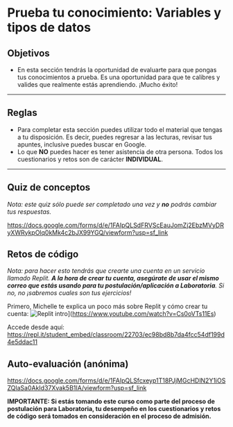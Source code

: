 # Prueba tu conocimiento: Variables y tipos de datos

## Objetivos

- En esta sección tendrás la oportunidad de evaluarte para que pongas tus
conocimientos a prueba. Es una oportunidad para que te calibres y valides que
realmente estás aprendiendo. ¡Mucho éxito!

***

## Reglas

- Para completar esta sección puedes utilizar todo el material que tengas a tu
disposición. Es decir, puedes regresar a las lecturas, revisar tus apuntes,
inclusive puedes buscar en Google.
- Lo que **NO** puedes hacer es tener asistencia de otra persona. Todos los
cuestionarios y retos son de carácter **INDIVIDUAL**.

***

## Quiz de conceptos

_Nota: este quiz sólo puede ser completado una vez y **no** podrás cambiar tus respuestas._

https://docs.google.com/forms/d/e/1FAIpQLSdFRVScEauJomZj2EbzMVyDRyXWRykpOlq0kMk4c2bJX99YGQ/viewform?usp=sf_link

## Retos de código

_Nota: para hacer esto tendrás que crearte una cuenta en un servicio llamado
Replit. **A la hora de crear tu cuenta, asegúrate de usar el mismo correo que estás usando para tu postulación/aplicación a Laboratoria**. Si no, no ¡sabremos cuales son tus ejercicios!_

Primero, Michelle te explica un poco más sobre Replit y cómo crear tu cuenta:
![Replit intro](https://i.ytimg.com/vi/Cs0oVTs11Es/maxresdefault.jpg)](https://www.youtube.com/watch?v=Cs0oVTs11Es)

Accede desde aquí:
https://repl.it/student_embed/classroom/22703/ec98bd8b7da4fcc54df199d4e5ddac11

## Auto-evaluación (anónima)

https://docs.google.com/forms/d/e/1FAIpQLSfcxeyp1T18PJjMGcHDlN2Y1iOSZQlaSa0AkId37Xvak5B1IA/viewform?usp=sf_link

<!-- Esto es irrelevante, ya dijimos que use su mail de postulación y con eso ya sabemos sus datos
## Encuesta de datos personales

https://docs.google.com/forms/d/e/1FAIpQLSeiBtuwD4HkeEZvTJdN7q7l5B3KmrHLZSLVGKC-oQXjjeaj5w/viewform?usp=sf_link
-->

**IMPORTANTE: Si estás tomando este curso como parte del proceso de postulación
para Laboratoria, tu desempeño en los cuestionarios y retos de código será
tomados en consideración en el proceso de admisión.**
